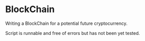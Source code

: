 # BlockChain
Writing a BlockChain for a potential future cryptocurrency.

Script is runnable and free of errors but has not been yet tested.
